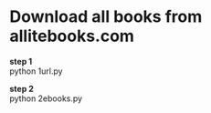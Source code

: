 # Download all books from allitebooks.com

**step 1**  
python 1url.py  
  
**step 2**  
python 2ebooks.py
